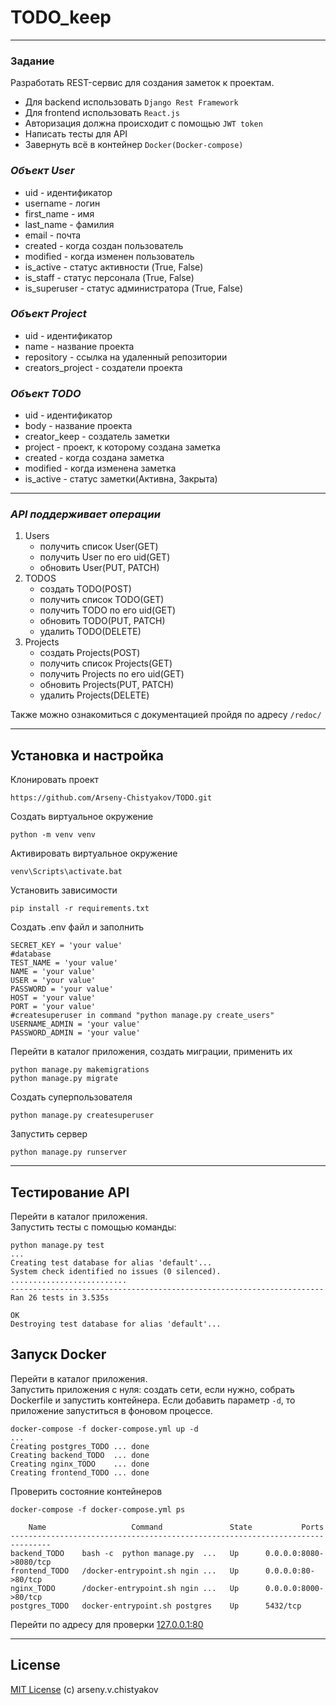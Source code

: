 # TODO_keep

---

### Задание

Разработать REST-сервис для создания заметок к проектам.</br>

- Для backend использовать `Django Rest Framework`</br>
- Для frontend использовать `React.js`</br>
- Авторизация должна происходит с помощью `JWT token`</br>
- Написать тесты для API</br>
- Завернуть всё в контейнер `Docker(Docker-compose)`

### ***Объект User***

- uid - идентификатор
- username - логин
- first_name - имя
- last_name - фамилия
- email - почта
- created - когда создан пользователь
- modified - когда изменен пользователь
- is_active - статус активности (True, False)
- is_staff - статус персонала (True, False)
- is_superuser - статус администратора (True, False)

### ***Объект Project***

- uid - идентификатор
- name - название проекта
- repository - ссылка на удаленный репозитории
- creators_project - создатели проекта

### ***Объект TODO***

- uid - идентификатор
- body - название проекта
- creator_keep - создатель заметки
- project - проект, к которому создана заметка
- created - когда создана заметка
- modified - когда изменена заметка
- is_active - статус заметки(Активна, Закрыта)

---

### ***API поддерживает операции***

1. Users
    - получить список User(GET)
    - получить User по его uid(GET)
    - обновить User(PUT, PATCH)
2. TODOS
    - создать TODO(POST)
    - получить список TODO(GET)
    - получить TODO по его uid(GET)
    - обновить TODO(PUT, PATCH)
    - удалить TODO(DELETE)
3. Projects
    - создать Projects(POST)
    - получить список Projects(GET)
    - получить Projects по его uid(GET)
    - обновить Projects(PUT, PATCH)
    - удалить Projects(DELETE)

Также можно ознакомиться с документацией пройдя по адресу `/redoc/`

---

## Установка и настройка

Клонировать проект

```
https://github.com/Arseny-Chistyakov/TODO.git
```

Создать виртуальное окружение

```
python -m venv venv
```

Активировать виртуальное окружение

```
venv\Scripts\activate.bat
```

Установить зависимости

```
pip install -r requirements.txt
```

Создать .env файл и заполнить

```
SECRET_KEY = 'your value'
#database
TEST_NAME = 'your value'
NAME = 'your value'
USER = 'your value'
PASSWORD = 'your value'
HOST = 'your value'
PORT = 'your value'
#createsuperuser in command "python manage.py create_users"
USERNAME_ADMIN = 'your value'
PASSWORD_ADMIN = 'your value'
```

Перейти в каталог приложения, создать миграции, применить их

```
python manage.py makemigrations
python manage.py migrate
```

Создать суперпользователя

```
python manage.py createsuperuser
```

Запустить сервер

```
python manage.py runserver
```

---

## Тестирование API

Перейти в каталог приложения.<br>
Запустить тесты с помощью команды:

```
python manage.py test
...
Creating test database for alias 'default'...
System check identified no issues (0 silenced).
..........................
----------------------------------------------------------------------
Ran 26 tests in 3.535s

OK
Destroying test database for alias 'default'...
```

## Запуск Docker

Перейти в каталог приложения.<br>
Запустить приложения с нуля: создать сети, если нужно, собрать Dockerfile и запустить контейнера.
Если добавить параметр `-d`, то приложение запуститься в фоновом процессе.

```
docker-compose -f docker-compose.yml up -d
...
Creating postgres_TODO ... done
Creating backend_TODO  ... done
Creating nginx_TODO    ... done
Creating frontend_TODO ... done

```

Проверить состояние контейнеров

```
docker-compose -f docker-compose.yml ps

    Name                   Command               State           Ports         
-------------------------------------------------------------------------------
backend_TODO    bash -c  python manage.py  ...   Up      0.0.0.0:8080->8080/tcp
frontend_TODO   /docker-entrypoint.sh ngin ...   Up      0.0.0.0:80->80/tcp
nginx_TODO      /docker-entrypoint.sh ngin ...   Up      0.0.0.0:8000->80/tcp
postgres_TODO   docker-entrypoint.sh postgres    Up      5432/tcp
```

Перейти по адресу для проверки [127.0.0.1:80](127.0.0.1:80)

---

## License

[MIT License](LICENSE.md) (c) arseny.v.chistyakov
